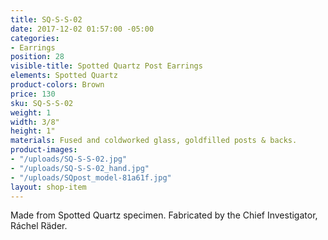```yaml
---
title: SQ-S-S-02
date: 2017-12-02 01:57:00 -05:00
categories:
- Earrings
position: 28
visible-title: Spotted Quartz Post Earrings
elements: Spotted Quartz
product-colors: Brown
price: 130
sku: SQ-S-S-02
weight: 1
width: 3/8"
height: 1"
materials: Fused and coldworked glass, goldfilled posts & backs.
product-images:
- "/uploads/SQ-S-S-02.jpg"
- "/uploads/SQ-S-S-02_hand.jpg"
- "/uploads/SQpost_model-81a61f.jpg"
layout: shop-item
---
```


Made from Spotted Quartz specimen. Fabricated by the Chief Investigator, Ráchel Räder.
